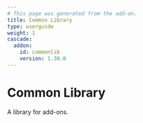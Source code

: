 ```yaml
---
# This page was generated from the add-on.
title: Common Library
type: userguide
weight: 1
cascade:
  addon:
    id: commonlib
    version: 1.30.0
---
```


# Common Library

A library for add-ons.
